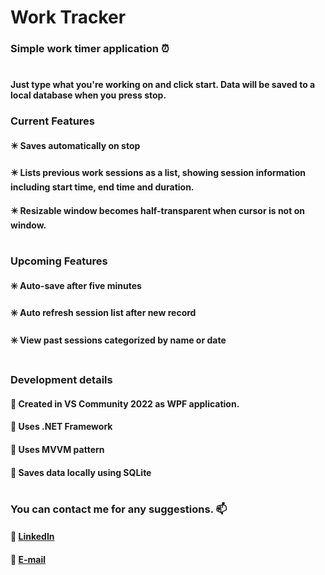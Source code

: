 # Work Tracker
### Simple work timer application :alarm_clock:
#

#### Just type what you're working on and click start. Data will be saved to a local database when you press stop. 

### Current Features
#### :eight_pointed_black_star: Saves automatically on stop
#### :eight_pointed_black_star: Lists previous work sessions as a list, showing session information including start time, end time and duration.
#### :eight_pointed_black_star: Resizable window becomes half-transparent when cursor is not on window.

#
### Upcoming Features
#### :eight_spoked_asterisk: Auto-save after five minutes
#### :eight_spoked_asterisk: Auto refresh session list after new record
#### :eight_spoked_asterisk:  View past sessions categorized by name or date

#
### Development details
#### :large_blue_diamond: Created in VS Community 2022 as WPF application.
#### :large_blue_diamond: Uses .NET Framework
#### :large_blue_diamond: Uses MVVM pattern
#### :large_blue_diamond: Saves data locally using SQLite

# 
### You can contact me for any suggestions. :mailbox:
#### :link: [LinkedIn](https://linkedin.com/in/sevil-erdal)
#### :link: [E-mail](mailto:sevil.ozgur.erdal@gmail.com)